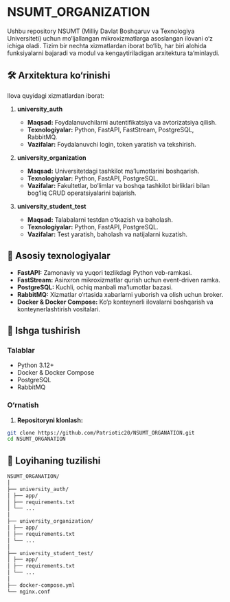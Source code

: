# NSUMT_ORGANIZATION

Ushbu repository NSUMT (Milliy Davlat Boshqaruv va Texnologiya Universiteti) uchun mo‘ljallangan mikroxizmatlarga asoslangan ilovani o‘z ichiga oladi. Tizim bir nechta xizmatlardan iborat bo‘lib, har biri alohida funksiyalarni bajaradi va modul va kengaytiriladigan arxitektura ta’minlaydi.  

## 🛠️ Arxitektura ko‘rinishi

Ilova quyidagi xizmatlardan iborat:

1. **university_auth**  
   - **Maqsad:** Foydalanuvchilarni autentifikatsiya va avtorizatsiya qilish.  
   - **Texnologiyalar:** Python, FastAPI, FastStream, PostgreSQL, RabbitMQ.  
   - **Vazifalar:** Foydalanuvchi login, token yaratish va tekshirish.

2. **university_organization**  
   - **Maqsad:** Universitetdagi tashkilot ma’lumotlarini boshqarish.  
   - **Texnologiyalar:** Python, FastAPI, PostgreSQL.  
   - **Vazifalar:** Fakultetlar, bo‘limlar va boshqa tashkilot birliklari bilan bog‘liq CRUD operatsiyalarini bajarish.

3. **university_student_test**  
   - **Maqsad:** Talabalarni testdan o‘tkazish va baholash.  
   - **Texnologiyalar:** Python, FastAPI, PostgreSQL.  
   - **Vazifalar:** Test yaratish, baholash va natijalarni kuzatish.

## 🧱 Asosiy texnologiyalar

- **FastAPI:** Zamonaviy va yuqori tezlikdagi Python veb-ramkasi.  
- **FastStream:** Asinxron mikroxizmatlar qurish uchun event-driven ramka.  
- **PostgreSQL:** Kuchli, ochiq manbali ma’lumotlar bazasi.  
- **RabbitMQ:** Xizmatlar o‘rtasida xabarlarni yuborish va olish uchun broker.  
- **Docker & Docker Compose:** Ko‘p konteynerli ilovalarni boshqarish va konteynerlashtirish vositalari.  

## 🚀 Ishga tushirish

### Talablar

- Python 3.12+  
- Docker & Docker Compose  
- PostgreSQL  
- RabbitMQ  

### O‘rnatish

1. **Repositoryni klonlash:**

```bash
git clone https://github.com/Patriotic20/NSUMT_ORGANATION.git
cd NSUMT_ORGANATION
```
## 📂 Loyihaning tuzilishi


```bash
NSUMT_ORGANATION/
│
├── university_auth/
│ ├── app/
│ ├── requirements.txt
│ └── ...
│
├── university_organization/
│ ├── app/
│ ├── requirements.txt
│ └── ...
│
├── university_student_test/
│ ├── app/
│ ├── requirements.txt
│ └── ...
│
├── docker-compose.yml
└── nginx.conf
```
